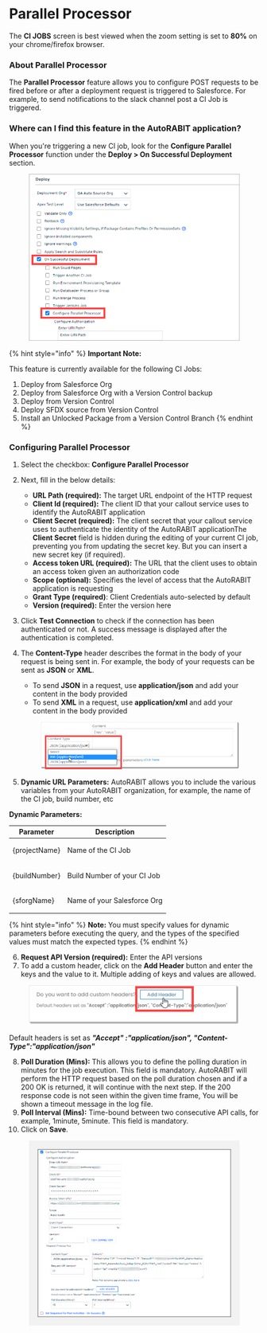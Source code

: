 # Parallel Processor

The **CI JOBS** screen is best viewed when the zoom setting is set to **80%** on your chrome/firefox browser.

### About Parallel Processor <a href="#about-parallel-processor" id="about-parallel-processor"></a>

The **Parallel Processor** feature allows you to configure POST requests to be fired before or after a deployment request is triggered to Salesforce. For example, to send notifications to the slack channel post a CI Job is triggered.

### Where can I find this feature in the AutoRABIT application? <a href="#where-can-i-find-this-feature-in-the-autorabit-application" id="where-can-i-find-this-feature-in-the-autorabit-application"></a>

When you're triggering a new CI job, look for the **Configure Parallel Processor** function under the **Deploy > On Successful Deployment** section.

<figure><img src="../../../../.gitbook/assets/image (92).png" alt=""><figcaption></figcaption></figure>

{% hint style="info" %}
**Important Note:**&#x20;

This feature is currently available for the following CI Jobs:

1. Deploy from Salesforce Org
2. Deploy from Salesforce Org with a Version Control backup
3. Deploy from Version Control
4. Deploy SFDX source from Version Control
5. Install an Unlocked Package from a Version Control Branch
{% endhint %}

### Configuring Parallel Processor <a href="#configuring-parallel-processor" id="configuring-parallel-processor"></a>

1. Select the checkbox: **Configure Parallel Processor**
2. Next, fill in the below details:
   * **URL Path (required):** The target URL endpoint of the HTTP request&#x20;
   * **Client Id (required):** The client ID that your callout service uses to identify the AutoRABIT application
   * **Client Secret (required):** The client secret that your callout service uses to authenticate the identity of the AutoRABIT applicationThe **Client Secret** field is hidden during the editing of your current CI job, preventing you from updating the secret key. But you can insert a new secret key (if required).
   * **Access token URL (required):** The URL that the client uses to obtain an access token given an authorization code
   * **Scope (optional):** Specifies the level of access that the AutoRABIT application is requesting
   * **Grant Type (required)**: Client Credentials auto-selected by default
   * **Version (required):** Enter the version here
3. Click **Test Connection** to check if the connection has been authenticated or not. A success message is displayed after the authentication is completed.
4.  The **Content-Type** header describes the format in the body of your request is being sent in. For example, the body of your requests can be sent as **JSON** or **XML**.

    * To send **JSON** in a request, use **application/json** and add your content in the body provided
    * To send **XML** in a request, use **application/xml** and add your content in the body provided

    <figure><img src="../../../../.gitbook/assets/image (1) (1) (1) (1) (1) (1) (1) (1) (1) (1) (1) (1) (1) (1) (1) (1) (1) (1) (1) (1) (1) (1) (1) (1) (1) (1) (1) (1) (1) (1) (1) (1) (1) (1) (1) (1) (1) (1) (1) (1) (1).png" alt=""><figcaption></figcaption></figure>
5. **Dynamic URL Parameters:** AutoRABIT allows you to include the various variables from your AutoRABIT organization, for example, the name of the CI job, build number, etc

**Dynamic Parameters:**

| Parameter                | Description                            |
| ------------------------ | -------------------------------------- |
| <p>{projectName}<br></p> | <p>Name of the CI Job<br></p>          |
| <p>{buildNumber}<br></p> | <p>Build Number of your CI Job<br></p> |
| <p>{sforgName}<br></p>   | <p>Name of your Salesforce Org<br></p> |

{% hint style="info" %}
**Note:** You must specify values for dynamic parameters before executing the query, and the types of the specified values must match the expected types.
{% endhint %}

6. **Request API Version (required):** Enter the API versions
7. To add a custom header, click on the **Add Header** button and enter the keys and the value to it. Multiple adding of keys and values are allowed.&#x20;

<figure><img src="../../../../.gitbook/assets/image (2) (1) (1) (1) (1) (1) (1) (1) (1) (1) (1) (1) (1) (1) (1) (1) (1) (1) (1) (1) (1) (1) (1) (1).png" alt=""><figcaption></figcaption></figure>

Default headers is set as _**"Accept" :"application/json", "Content-Type":"application/json"**_&#x20;

8. **Poll Duration (Mins):** This allows you to define the polling duration in minutes for the job execution. This field is mandatory. AutoRABIT will perform the HTTP request based on the poll duration chosen and if a 200 OK is returned, it will continue with the next step. If the 200 response code is not seen within the given time frame, You will be shown a timeout message in the log file.
9. **Poll Interval (Mins):** Time-bound between two consecutive API calls, for example, 1minute, 5minute. This field is mandatory.&#x20;
10. Click on **Save**.

<figure><img src="../../../../.gitbook/assets/image (3) (1) (1) (1) (1) (1) (1) (1) (1) (1) (1) (1) (1) (1) (1) (1) (1) (1) (1) (1).png" alt="" width="563"><figcaption></figcaption></figure>
